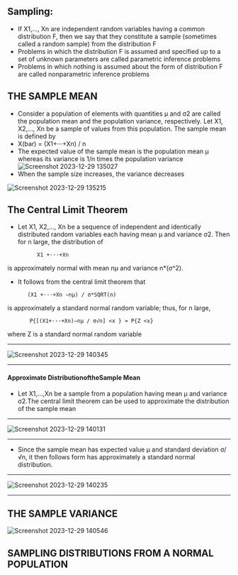
## Sampling:
  -  If X1,..., Xn are independent random variables having a common distribution F, then we say that they constitute a sample (sometimes called a random sample) from the distribution F
- Problems in which the distribution F is assumed and specified up to a set of unknown parameters are called parametric inference problems
- Problems in which  nothing is assumed about the form of distribution F are called nonparametric inference problems

## THE SAMPLE MEAN
-  Consider a population of elements with quantities µ and σ2 are called the population mean and the population variance, respectively. Let X1, X2,..., Xn be a sample of values from this population. The sample
 mean is defined by
  - X(bar) =  (X1+···+Xn) / n
- The expected value of the sample mean is the population mean µ whereas its variance is 1/n times the population variance
![Screenshot 2023-12-29 135027](https://github.com/Selvam-DG/Statistics_-and_R_programming/assets/98681717/cc850d12-e586-48d1-a91d-25898a065265)
- When the sample size increases, the variance decreases

![Screenshot 2023-12-29 135215](https://github.com/Selvam-DG/Statistics_-and_R_programming/assets/98681717/3e688a8f-509f-4b87-b8e0-ecacbf6a3ae5)

## The Central Limit Theorem
- Let X1, X2,..., Xn be a sequence of independent and identically distributed random variables each having mean µ and variance σ2. Then for n large, the distribution of 

            X1 +···+Xn
  
 is approximately normal with mean nµ and variance n*(σ^2).

 - It follows from the central limit theorem that
 
          (X1 +···+Xn −nµ) / σ*SQRT(n)
                       
 is approximately a standard normal random variable; thus, for n large,
 
           P{[(X1+···+Xn)−nµ / σ√n] <x } ≈ P{Z <x}
where Z is a standard normal random variable
_________________________________________________________________________________________________________________________________________________________________________________________________________________________
![Screenshot 2023-12-29 140345](https://github.com/Selvam-DG/Statistics_-and_R_programming/assets/98681717/6bba9027-4567-41bf-81db-71f3f666a674)
_________________________________________________________________________________________________________________________________________________________________________________________________________________________

#### Approximate DistributionoftheSample Mean

- Let X1,...,Xn be a sample from a population having mean µ and variance σ2.The central limit theorem can be used to approximate the distribution of the sample mean
_________________________________________________________________________________________________________________________________________________________________________________________________________________________

![Screenshot 2023-12-29 140131](https://github.com/Selvam-DG/Statistics_-and_R_programming/assets/98681717/0d432e92-e1d4-4b22-840e-0fa700f85836)
_________________________________________________________________________________________________________________________________________________________________________________________________________________________

- Since the sample mean has expected value µ and standard deviation σ/√n, it then follows form  has approximately a standard normal distribution.
_________________________________________________________________________________________________________________________________________________________________________________________________________________________
![Screenshot 2023-12-29 140235](https://github.com/Selvam-DG/Statistics_-and_R_programming/assets/98681717/706bcd08-0cd0-42be-8728-d0ed02fd1f97)
_________________________________________________________________________________________________________________________________________________________________________________________________________________________


## THE SAMPLE VARIANCE
![Screenshot 2023-12-29 140546](https://github.com/Selvam-DG/Statistics_-and_R_programming/assets/98681717/7fbeeead-0b72-4a2a-856b-6fa2f3897842)
## SAMPLING DISTRIBUTIONS FROM A NORMAL POPULATION




